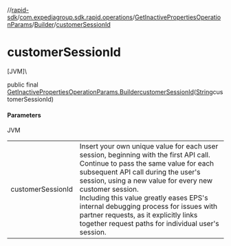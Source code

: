 //[rapid-sdk](../../../../index.md)/[com.expediagroup.sdk.rapid.operations](../../index.md)/[GetInactivePropertiesOperationParams](../index.md)/[Builder](index.md)/[customerSessionId](customer-session-id.md)

# customerSessionId

[JVM]\

public final [GetInactivePropertiesOperationParams.Builder](index.md)[customerSessionId](customer-session-id.md)([String](https://docs.oracle.com/javase/8/docs/api/java/lang/String.html)customerSessionId)

#### Parameters

JVM

| | |
|---|---|
| customerSessionId | Insert your own unique value for each user session, beginning with the first API call. Continue to pass the same value for each subsequent API call during the user's session, using a new value for every new customer session.<br> Including this value greatly eases EPS's internal debugging process for issues with partner requests, as it explicitly links together request paths for individual user's session. |
